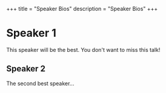 +++
title = "Speaker Bios"
description = "Speaker Bios"
+++

# Speaker 1

This speaker will be the best. You don't want to miss this talk!

## Speaker 2
The second best speaker...